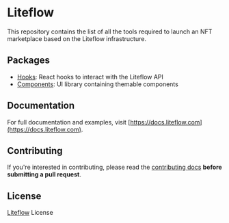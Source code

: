 # Liteflow

This repository contains the list of all the tools required to launch an NFT marketplace based on the Liteflow infrastructure.

## Packages

- [Hooks](./packages/hooks/): React hooks to interact with the Liteflow API
- [Components](./packages/components/): UI library containing themable components

## Documentation

For full documentation and examples, visit [https://docs.liteflow.com](https://docs.liteflow.com).

## Contributing

If you're interested in contributing, please read the [contributing docs](/.github/CONTRIBUTING.md) **before submitting a pull request**.

## License

[Liteflow](/LICENSE) License
